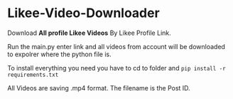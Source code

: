 # Likee-Video-Downloader
Download **All profile Likee Videos** By Likee Profile Link.

Run the main.py enter link and all videos from account will be downloaded to expolrer where the python file is. 

To install everything you need you have to cd to folder and `pip install -r requirements.txt`

All Videos are saving .mp4 format. The filename is the Post ID. 

